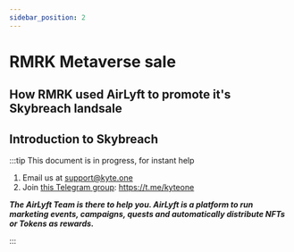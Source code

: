 ```yaml
---
sidebar_position: 2
---
```


# RMRK Metaverse sale

## How RMRK used AirLyft to promote it's Skybreach landsale

## Introduction to Skybreach

:::tip This document is in progress, for instant help

1. Email us at support@kyte.one
2. Join [this Telegram group](https://t.me/kyteone): https://t.me/kyteone

**_The AirLyft Team is there to help you. AirLyft is a platform to run marketing events, campaigns, quests and automatically distribute NFTs or Tokens as rewards._**

:::